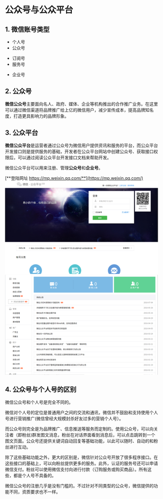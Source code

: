 # 公众号与公众平台

## 1. 微信账号类型
+ 个人号
+ 公众号
 - 订阅号
 - 服务号
+ 企业号

## 2. 公众号

**微信公众号**主要面向名人、政府、媒体、企业等机构推出的合作推广业务。在这里可以通过微信渠道将品牌推广给上亿的微信用户，减少宣传成本，提高品牌知名度，打造更具影响力的品牌形象。

## 3. 公众平台

**微信公众平台**是运营者通过公众号为微信用户提供资讯和服务的平台，而公众平台开发接口则是提供服务的基础，开发者在公众平台网站中创建公众号、获取接口权限后，可以通过阅读公众平台开发接口文档来帮助开发。

微信公众平台可以用来注册、管理**公众号**和**企业号**。

[**登陆网址 https://mp.weixin.qq.com/**](https://mp.weixin.qq.com/)
![登陆页面](/images/login.png)
![登陆后页面](/images/after_login.png)

## 4. 公众号与个人号的区别

微信公众号和个人号是完全不同的。

微信对个人号的定位是普通用户之间的交流和通讯，微信并不鼓励和支持使用个人号进行营销推广(微信曾经大规模封杀好友过多的营销个人号）。

而公众号则完全是为品牌推广、信息推送等服务而定制的。使用公众号，可以向关注者（即粉丝)群发图文消息，粉丝在对话界面看到消息后，可以点击跳转到一个图文页面。公众号还提供关键词自动回复等基础功能，以此可以随时、自动的和粉丝进行互动。

除了这些基础功能之外，更大的区别是，微信针对公众号开放了很多程序接口。在这些接口的基础上，可以向粉丝提供更多的服务。此外，认证的服务号还可以申请微信支付。粉丝可以使用微信支付向进行付款（订购服务或购买商品）。所有这些，都是个人号不具备的。

微信公众号的注册几乎是没有门槛的。不过针对不同类型的公众号，微信提供的功能不同，资质要求也不一样。

